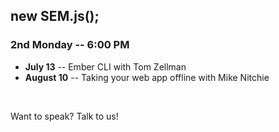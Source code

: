 ##  new SEM.js();
### 2nd Monday -- 6:00 PM

- **July 13** -- Ember CLI with Tom Zellman
- **August 10** -- Taking your web app offline with Mike Nitchie  
<br />

Want to speak? Talk to us!
